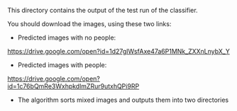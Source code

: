 This directory contains the output of the test run of the classifier.

You should download the images, using these two links:

* Predicted images with no people:

https://drive.google.com/open?id=1d27gIWsfAxe47a6P1MNk_ZXXnLnybX_Y

* Predicted images with people:

https://drive.google.com/open?id=1c76bQmRe3WxhpkdlmZRur9utxhQPi9RP

* The algorithm sorts mixed images and outputs them into two directories
